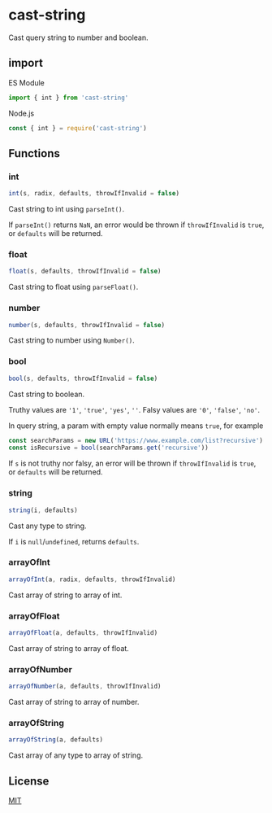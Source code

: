# cast-string
Cast query string to number and boolean.

## import

ES Module

```js
import { int } from 'cast-string' 
```

Node.js

```js
const { int } = require('cast-string')
```

## Functions

### int

```js
int(s, radix, defaults, throwIfInvalid = false)
```

Cast string to int using `parseInt()`.

If `parseInt()` returns `NaN`, an error would be thrown if `throwIfInvalid` is `true`, or `defaults` will be returned.

### float

```js
float(s, defaults, throwIfInvalid = false)
```

Cast string to float using `parseFloat()`.

### number

```js
number(s, defaults, throwIfInvalid = false)
```

Cast string to number using `Number()`.

### bool

```js
bool(s, defaults, throwIfInvalid = false)
```

Cast string to boolean.

Truthy values are `'1'`, `'true'`, `'yes'`, `''`.
Falsy values are `'0'`, `'false'`, `'no'`.

In query string, a param with empty value normally means `true`, for example

```js
const searchParams = new URL('https://www.example.com/list?recursive').searchParams
const isRecursive = bool(searchParams.get('recursive'))
```

If `s` is not truthy nor falsy, an error will be thrown if `throwIfInvalid` is `true`, or `defaults` will be returned.

### string

```js
string(i, defaults)
```

Cast any type to string.

If `i` is `null`/`undefined`, returns `defaults`.

### arrayOfInt

```js
arrayOfInt(a, radix, defaults, throwIfInvalid)
```

Cast array of string to array of int.

### arrayOfFloat

```js
arrayOfFloat(a, defaults, throwIfInvalid)
```

Cast array of string to array of float.

### arrayOfNumber

```js
arrayOfNumber(a, defaults, throwIfInvalid)
```

Cast array of string to array of number.

### arrayOfString

```js
arrayOfString(a, defaults)
```

Cast array of any type to array of string.

## License
[MIT](LICENSE)
